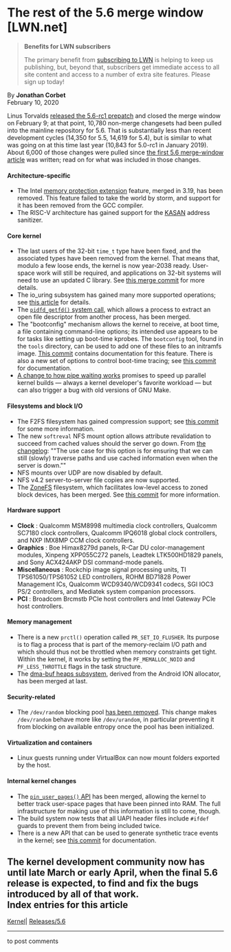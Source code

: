 # The rest of the 5.6 merge window [LWN.net]

> **Benefits for LWN subscribers**
> 
> The primary benefit from [subscribing to LWN](/Promo/nst-nag5/subscribe) is helping to keep us publishing, but, beyond that, subscribers get immediate access to all site content and access to a number of extra site features. Please sign up today! 

By **Jonathan Corbet**  
February 10, 2020 

Linus Torvalds [released the 5.6-rc1 prepatch](/Articles/812030/) and closed the merge window on February 9; at that point, 10,780 non-merge changesets had been pulled into the mainline repository for 5.6. That is substantially less than recent development cycles (14,350 for 5.5, 14,619 for 5.4), but is similar to what was going on at this time last year (10,843 for 5.0-rc1 in January 2019). About 6,000 of those changes were pulled since [the first 5.6 merge-window article](/Articles/810780/) was written; read on for what was included in those changes. 

#### Architecture-specific

  * The Intel [memory protection extension](/Articles/582712/) feature, merged in 3.19, has been removed. This feature failed to take the world by storm, and support for it has been removed from the GCC compiler. 
  * The RISC-V architecture has gained support for the [KASAN](https://www.kernel.org/doc/html/latest/dev-tools/kasan.html) address sanitizer. 



#### Core kernel

  * The last users of the 32-bit `time_t` type have been fixed, and the associated types have been removed from the kernel. That means that, modulo a few loose ends, the kernel is now year-2038 ready. User-space work will still be required, and applications on 32-bit systems will need to use an updated C library. See [this merge commit](https://git.kernel.org/linus/22b17db4ea05) for more details. 
  * The io_uring subsystem has gained many more supported operations; see [this article](/Articles/810414/) for details. 
  * The [`pidfd_getfd()` system call](/Articles/808997/), which allows a process to extract an open file descriptor from another process, has been merged. 
  * The "bootconfig" mechanism allows the kernel to receive, at boot time, a file containing command-line options; its intended use appears to be for tasks like setting up boot-time kprobes. The `bootconfig` tool, found in the `tools` directory, can be used to add one of these files to an initramfs image. [This commit](https://git.kernel.org/linus/7b9b816f4b9a) contains documentation for this feature. There is also a new set of options to control boot-time tracing; see [this commit](https://git.kernel.org/linus/47781947947a) for documentation. 
  * [A change to how pipe waiting works](https://git.kernel.org/linus/0ddad21d3e99) promises to speed up parallel kernel builds — always a kernel developer's favorite workload — but can also trigger a bug with old versions of GNU Make. 



#### Filesystems and block I/O

  * The F2FS filesystem has gained compression support; see [this commit](https://git.kernel.org/linus/4c8ff7095bef) for some more information. 
  * The new `softreval` NFS mount option allows attribute revalidation to succeed from cached values should the server go down. From [the changelog](https://git.kernel.org/linus/c74dfe97c104): ""The use case for this option is for ensuring that we can still (slowly) traverse paths and use cached information even when the server is down."" 
  * NFS mounts over UDP are now disabled by default. 
  * NFS v4.2 server-to-server file copies are now supported. 
  * The [ZoneFS](/Articles/794364/) filesystem, which facilitates low-level access to zoned block devices, has been merged. See [this commit](https://git.kernel.org/linus/8dcc1a9d90c1) for more information. 



#### Hardware support

  * **Clock** : Qualcomm MSM8998 multimedia clock controllers, Qualcomm SC7180 clock controllers, Qualcomm IPQ6018 global clock controllers, and NXP IMX8MP CCM clock controllers. 
  * **Graphics** : Boe Himax8279d panels, R-Car DU color-management modules, Xinpeng XPP055C272 panels, Leadtek LTK500HD1829 panels, and Sony ACX424AKP DSI command-mode panels. 
  * **Miscellaneous** : Rockchip image signal processing units, TI TPS61050/TPS61052 LED controllers, ROHM BD71828 Power Management ICs, Qualcomm WCD9340/WCD9341 codecs, SGI IOC3 PS/2 controllers, and Mediatek system companion processors. 
  * **PCI** : Broadcom Brcmstb PCIe host controllers and Intel Gateway PCIe host controllers. 



#### Memory management

  * There is a new `prctl()` operation called `PR_SET_IO_FLUSHER`. Its purpose is to flag a process that is part of the memory-reclaim I/O path and which should thus not be throttled when memory constraints get tight. Within the kernel, it works by setting the `PF_MEMALLOC_NOIO` and `PF_LESS_THROTTLE` flags in the task structure. 
  * The [dma-buf heaps subsystem](/Articles/792733/), derived from the Android ION allocator, has been merged at last. 



#### Security-related

  * The `/dev/random` blocking pool [has been removed](/Articles/808575/). This change makes `/dev/random` behave more like `/dev/urandom`, in particular preventing it from blocking on available entropy once the pool has been initialized. 



#### Virtualization and containers

  * Linux guests running under VirtualBox can now mount folders exported by the host. 



#### Internal kernel changes

  * The [`pin_user_pages()` API](/Articles/807108/) has been merged, allowing the kernel to better track user-space pages that have been pinned into RAM. The full infrastructure for making use of this information is still to come, though. 
  * The build system now tests that all UAPI header files include `#ifdef` guards to prevent them from being included twice. 
  * There is a new API that can be used to generate synthetic trace events in the kernel; see [this commit](https://git.kernel.org/linus/34ed63573b66) for documentation. 



The kernel development community now has until late March or early April, when the final 5.6 release is expected, to find and fix the bugs introduced by all of that work.  
Index entries for this article  
---  
[Kernel](/Kernel/Index)| [Releases/5.6](/Kernel/Index#Releases-5.6)  
  


* * *

to post comments 
